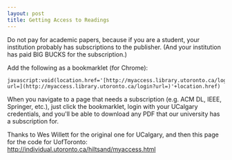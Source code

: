 ```yaml
---
layout: post
title: Getting Access to Readings
---
```


Do not pay for academic papers, because if you are a student, your institution probably has subscriptions to the publisher. (And your institution has paid BIG BUCKS for the subscription.)


Add the following as a bookmarklet (for Chrome):

```
javascript:void(location.href='[http://myaccess.library.utoronto.ca/login?url=](http://myaccess.library.utoronto.ca/login?url=)'+location.href)
```

When you navigate to a page that needs a subscription (e.g. ACM DL, IEEE, Springer, etc.), just click the bookmarklet, login with your UCalgary credentials, and you'll be able to download any PDF that our university has a subscription for.

Thanks to Wes Willett for the original one for UCalgary, and then this page for the code for UofToronto: http://individual.utoronto.ca/hiltsand/myaccess.html

